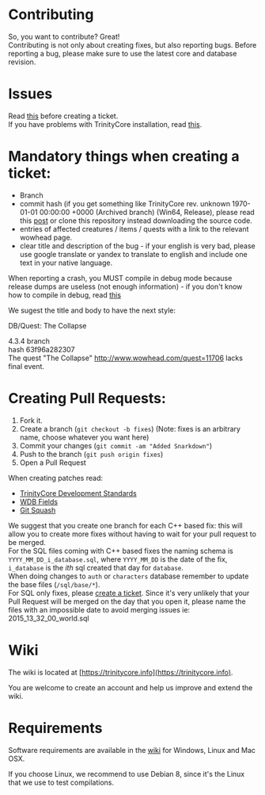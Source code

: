 # Contributing

So, you want to contribute? Great!  
Contributing is not only about creating fixes, but also reporting bugs. Before reporting a bug, please make sure to use the latest core and database revision.  


Issues
======

Read [this](https://community.trinitycore.org/topic/37-the-trinitycore-issuetracker-and-you/) before creating a ticket.  
If you have problems with TrinityCore installation, read [this](https://community.trinitycore.org/topic/13962-trouble-with-your-trinity-install-starting-login-readme-1st-faqs/).

Mandatory things when creating a ticket:  
========================================

- Branch  
- commit hash (if you get something like TrinityCore rev. unknown 1970-01-01 00:00:00 +0000 (Archived branch) (Win64, Release), please read this [post](https://community.trinitycore.org/topic/345-howto-properly-install-git-on-windows-fix-trinitycore-rev-1970-01-01-000000-0000/) or clone this repository instead downloading the source code.  
- entries of affected creatures / items / quests with a link to the relevant wowhead page.  
- clear title and description of the bug - if your english is very bad, please use google translate or yandex to translate to english and include one text in your native language.

When reporting a crash, you MUST compile in debug mode because release dumps are useless (not enough information) - if you don't know how to compile in debug, read [this](https://community.trinitycore.org/topic/13962-trouble-with-your-trinity-install-starting-login-readme-1st-faqs/?tab=comments#comment-47672)

We sugest the title and body to have the next style:

DB/Quest: The Collapse

4.3.4 branch  
hash 63f96a282307  
The quest "The Collapse" http://www.wowhead.com/quest=11706 lacks final event.

Creating Pull Requests:
=======================

1. Fork it.
2. Create a branch (`git checkout -b fixes`) (Note: fixes is an arbitrary name, choose whatever you want here)
3. Commit your changes (`git commit -am "Added Snarkdown"`)
4. Push to the branch (`git push origin fixes`)
5. Open a Pull Request


When creating patches read:
- [TrinityCore Development Standards](https://trinitycore.atlassian.net/wiki/spaces/tc/pages/2130103/C+Development+Standards)
- [WDB Fields](https://community.trinitycore.org/topic/58-wdb-fields/)
- [Git Squash](https://ariejan.net/2011/07/05/git-squash-your-latests-commits-into-one/)


We suggest that you create one branch for each C++ based fix: this will allow you to create more fixes without having to wait for your pull request to be merged.  
For the SQL files coming with C++ based fixes the naming schema is `YYYY_MM_DD_i_database.sql`, where `YYYY_MM_DD` is the date of the fix, `i_database` is the *ith* sql created that day for `database`.  
When doing changes to `auth` or `characters` database remember to update the base files (`/sql/base/*`).  
For SQL only fixes, please [create a ticket](https://github.com/TrinityCore/TrinityCore/issues/new).
Since it's very unlikely that your Pull Request will be merged on the day that you open it, please name the files with an impossible date to avoid merging issues ie: 2015_13_32_00_world.sql

Wiki
====

The wiki is located at [https://trinitycore.info](https://trinitycore.info).

You are welcome to create an account and help us improve and extend the wiki.


Requirements
============


Software requirements are available in the [wiki](https://www.trinitycore.info/display/tc/Requirements) for
Windows, Linux and Mac OSX.


If you choose Linux, we recommend to use Debian 8, since it's the Linux that we use to test compilations.
